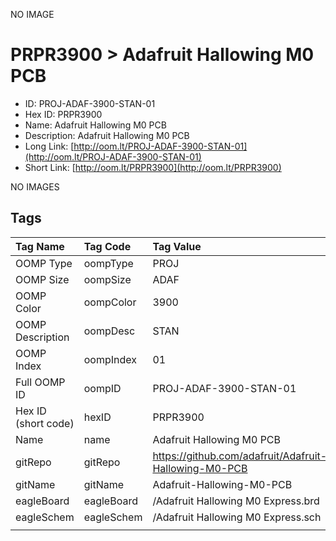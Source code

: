 


  
NO IMAGE  
# PRPR3900 > Adafruit Hallowing M0 PCB

- ID: PROJ-ADAF-3900-STAN-01
- Hex ID: PRPR3900
- Name: Adafruit Hallowing M0 PCB
- Description: Adafruit Hallowing M0 PCB
- Long Link: [http://oom.lt/PROJ-ADAF-3900-STAN-01](http://oom.lt/PROJ-ADAF-3900-STAN-01)
- Short Link: [http://oom.lt/PRPR3900](http://oom.lt/PRPR3900)
  
NO IMAGES  
## Tags
  

|Tag Name|Tag Code|Tag Value|
| :--- | :--- | :--- |
|OOMP Type|oompType|PROJ|
|OOMP Size|oompSize|ADAF|
|OOMP Color|oompColor|3900|
|OOMP Description|oompDesc|STAN|
|OOMP Index|oompIndex|01|
|Full OOMP ID|oompID|PROJ-ADAF-3900-STAN-01|
|Hex ID (short code)|hexID|PRPR3900|
|Name|name|Adafruit Hallowing M0 PCB|
|gitRepo|gitRepo|https://github.com/adafruit/Adafruit-Hallowing-M0-PCB|
|gitName|gitName|Adafruit-Hallowing-M0-PCB|
|eagleBoard|eagleBoard|/Adafruit Hallowing M0 Express.brd|
|eagleSchem|eagleSchem|/Adafruit Hallowing M0 Express.sch|
||||

